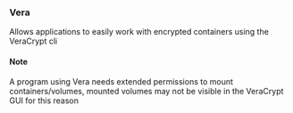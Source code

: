 ### Vera

Allows applications to easily work with encrypted containers using the VeraCrypt cli

#### Note

A program using Vera needs extended permissions to mount containers/volumes, mounted volumes may not be visible in the
VeraCrypt GUI for this reason

